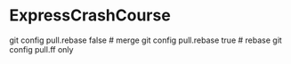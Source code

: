 # ExpressCrashCourse

git config pull.rebase false  # merge
git config pull.rebase true   # rebase
git config pull.ff only




